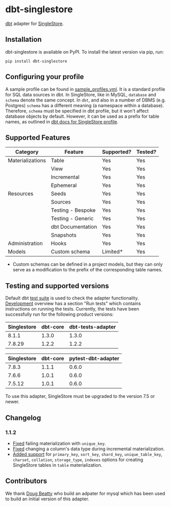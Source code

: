 # dbt-singlestore

[dbt](https://www.getdbt.com/) adapter for [SingleStore](https://www.singlestore.com/).

## Installation

dbt-singlestore is available on PyPI. To install the latest version via pip, run:

```
pip install dbt-singlestore
```

## Configuring your profile

A sample profile can be found in
[sample_profiles.yml](dbt/include/singlestore/sample_profiles.yml). It is a standard profile for SQL data sources in dbt.
In SingleStore, like in MySQL, `database` and `schema` denote the same concept. In `dbt`, and also in a number of DBMS (e.g. Postgres) `schema` has a different meaning (a namespace within a database). Therefore, `schema` must be specified in dbt profile, but it won't affect database objects by default. However, it can be used as a prefix for table names, as outlined in [dbt docs for SingleStore profile](https://docs.getdbt.com/reference/warehouse-profiles/singlestore-profile).

## Supported Features

Category          | Feature           | Supported? | Tested? 
------------------|-------------------|------------|--------
Materializations  | Table             | Yes        | Yes
&nbsp;            | View              | Yes        | Yes
&nbsp;            | Incremental       | Yes        | Yes
&nbsp;            | Ephemeral         | Yes        | Yes
Resources         | Seeds             | Yes        | Yes
&nbsp;            | Sources           | Yes        | Yes
&nbsp;            | Testing - Bespoke | Yes        | Yes
&nbsp;            | Testing - Generic | Yes        | Yes
&nbsp;            | dbt Documentation | Yes        | Yes
&nbsp;            | Snapshots         | Yes        | Yes
Administration    | Hooks             | Yes        | Yes
Models            | Custom schema     | Limited*   | Yes

* Custom schemas can be defined in a project models, but they can only serve as a modification to the prefix of the corresponding table names.  

## Testing and supported versions

Default dbt [test suite](tests/test_basic.py) is used to check the adapter functionality. [Development](Development.md) overview has a section "Run tests" which contains instructions on running the tests. Currently, the tests have been successfully run for the following product versions:

Singlestore | dbt-core | dbt-tests-adapter
------------|----------|-------------------
8.1.1       | 1.3.0    | 1.3.0
7.8.29      | 1.2.2    | 1.2.2

Singlestore | dbt-core | pytest-dbt-adapter
------------|----------|-------------------
7.8.3       | 1.1.1    | 0.6.0
7.6.6       | 1.0.1    | 0.6.0
7.5.12      | 1.0.1    | 0.6.0

To use this adapter, SingleStore must be upgraded to the version 7.5 or newer.

## Changelog

### 1.1.2
- [Fixed]((https://github.com/memsql/dbt-singlestore/issues/6)) failing materialization with `unique_key`.
- [Fixed](https://github.com/memsql/dbt-singlestore/issues/7) changing a column's data type during incremental materialization.
- [Added support](https://github.com/memsql/dbt-singlestore/issues/5) for `primary_key`, `sort_key`, `shard_key`, `unique_table_key`, `charset`, `collation`, `storage_type`, `indexes` options for creating SingleStore tables in `table` materialization.

## Contributors

We thank [Doug Beatty](https://github.com/dbeatty10) who build an adpater for mysql which has been used to build an initial version of this adapter.
